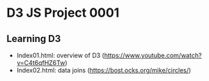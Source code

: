 # D3 JS Project 0001

## Learning D3

- Index01.html: overview of D3 (https://www.youtube.com/watch?v=C4t6qfHZ6Tw)
- Index02.html: data joins (https://bost.ocks.org/mike/circles/)
